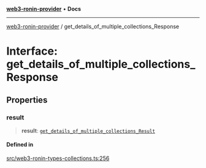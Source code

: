 [**web3-ronin-provider**](../README.md) • **Docs**

***

[web3-ronin-provider](../globals.md) / get\_details\_of\_multiple\_collections\_Response

# Interface: get\_details\_of\_multiple\_collections\_Response

## Properties

### result

> **result**: [`get_details_of_multiple_collections_Result`](get_details_of_multiple_collections_Result.md)

#### Defined in

[src/web3-ronin-types-collections.ts:256](https://github.com/chuacw/web3-ronin-provider/blob/4a0b7e0e7b62260bac28b4a11f9e6d6a49bfdfb2/src/web3-ronin-types-collections.ts#L256)
